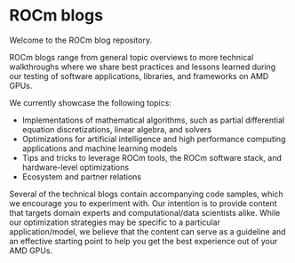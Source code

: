 # ROCm blogs

Welcome to the ROCm blog repository.

ROCm blogs range from general topic overviews to more technical walkthroughs where we share best
practices and lessons learned during our testing of software applications, libraries, and frameworks on
AMD GPUs.

We currently showcase the following topics:

* Implementations of mathematical algorithms, such as partial differential equation discretizations,
  linear algebra, and solvers
* Optimizations for artificial intelligence and high performance computing applications
  and machine learning models
* Tips and tricks to leverage ROCm tools, the ROCm software stack, and hardware-level optimizations
* Ecosystem and partner relations

Several of the technical blogs contain accompanying code samples, which we encourage you to
experiment with. Our intention is to provide content that targets domain experts and
computational/data scientists alike. While our optimization strategies may be specific to a particular
application/model, we believe that the content can serve as a guideline and an effective starting point to help
you get the best experience out of your AMD GPUs.
